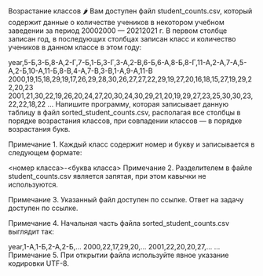 Возрастание классов 🌶️
Вам доступен файл student_counts.csv, который содержит данные о количестве учеников в некотором учебном заведении за период 20002000 — 20212021 г. В первом столбце записан год, в последующих столбцах записан класс и количество учеников в данном классе в этом году:

year,5-Б,3-Б,8-А,2-Г,7-Б,1-Б,3-Г,3-А,2-В,6-Б,6-А,8-Б,8-Г,11-А,2-А,7-А,5-А,2-Б,10-А,11-Б,8-В,4-А,7-В,3-В,1-А,9-А,11-В
2000,19,15,18,29,19,17,26,29,28,30,26,27,27,22,29,19,27,20,16,18,15,27,19,29,22,20,23
2001,21,30,22,19,26,20,24,27,20,30,24,30,29,21,20,19,29,27,23,25,30,30,23,22,22,18,22
...
Напишите программу, которая записывает данную таблицу в файл sorted_student_counts.csv, располагая все столбцы в порядке возрастания классов, при совпадении классов — в порядке возрастания букв.

Примечание 1. Каждый класс содержит номер и букву и записывается в следующем формате:

<номер класса>-<буква класса>
Примечание 2. Разделителем в файле student_counts.csv является запятая, при этом кавычки не используются.

Примечание 3. Указанный файл доступен по ссылке. Ответ на задачу доступен по ссылке.

Примечание 4. Начальная часть файла sorted_student_counts.csv выглядит так:

year,1-А,1-Б,2-А,2-Б,...
2000,22,17,29,20,...
2001,22,20,20,27,...
...
Примечание 5. При открытии файла используйте явное указание кодировки UTF-8.
